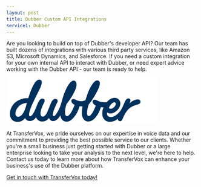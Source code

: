 ```yaml
---
layout: post
title: Dubber Custom API Integrations
service1: Dubber
---
```


Are you looking to build on top of Dubber's developer API? Our team has built dozens of integrations with various third party services, like Amazon S3, Microsoft Dynamics, and Salesforce. If you need a custom integration for your own internal API to interact with Dubber, or need expert advice working with the Dubber API - our team is ready to help.

<div class="ps-md-4 mb-4 bg-light p-5 shadow-sm rounded text-center">
	<img src="/assets/images/logos/dubber.svg" class="img-thumbail rounded-3" />
</div>

At TransferVox, we pride ourselves on our expertise in voice data and our commitment to providing the best possible service to our clients. Whether you're a small business just getting started with Dubber or a large enterprise looking to take your analysis to the next level, we're here to help. Contact us today to learn more about how TransferVox can enhance your business's use of the Dubber platform.

<a href="https://transfervox.com/request-demo/" class="btn btn-outline-dark">Get in touch with TransferVox today!</a>